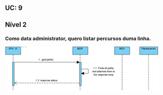 ## **UC: 9**
## Nível 2

### Como data administrator, quero listar percursos duma linha.



![UC: 9](UC9.png)